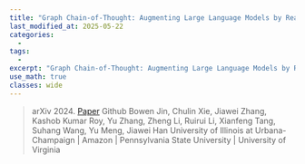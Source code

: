```yaml
---
title: "Graph Chain-of-Thought: Augmenting Large Language Models by Reasoning on Graphs"
last_modified_at: 2025-05-22
categories:
  - 
tags:
  - 
excerpt: "Graph Chain-of-Thought: Augmenting Large Language Models by Reasoning on Graphs"
use_math: true
classes: wide
---
```



> arXiv 2024. [Paper](https://arxiv.org/pdf/2404.07103) Github
> Bowen Jin, Chulin Xie, Jiawei Zhang, Kashob Kumar Roy, Yu Zhang, Zheng Li, Ruirui Li, Xianfeng Tang, Suhang Wang, Yu Meng, Jiawei Han
> University of Illinois at Urbana-Champaign | Amazon | Pennsylvania State University | University of Virginia

